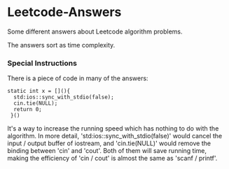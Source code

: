 # Leetcode-Answers

Some different answers about Leetcode algorithm problems.

The answers sort as time complexity.

### Special Instructions

There is a piece of code in many of the answers:

```
static int x = [](){
  std:ios::sync_with_stdio(false);
  cin.tie(NULL);
  return 0;
 }()
```

It's a way to increase the running speed which has nothing to do with the algorithm. In more detail, 'std:ios::sync_with_stdio(false)' would cancel the input / output buffer of iostream, and 'cin.tie(NULL)' would remove the binding between 'cin' and 'cout'. Both of them will save running time, making the efficiency of 'cin / cout' is almost the same as 'scanf / printf'.
